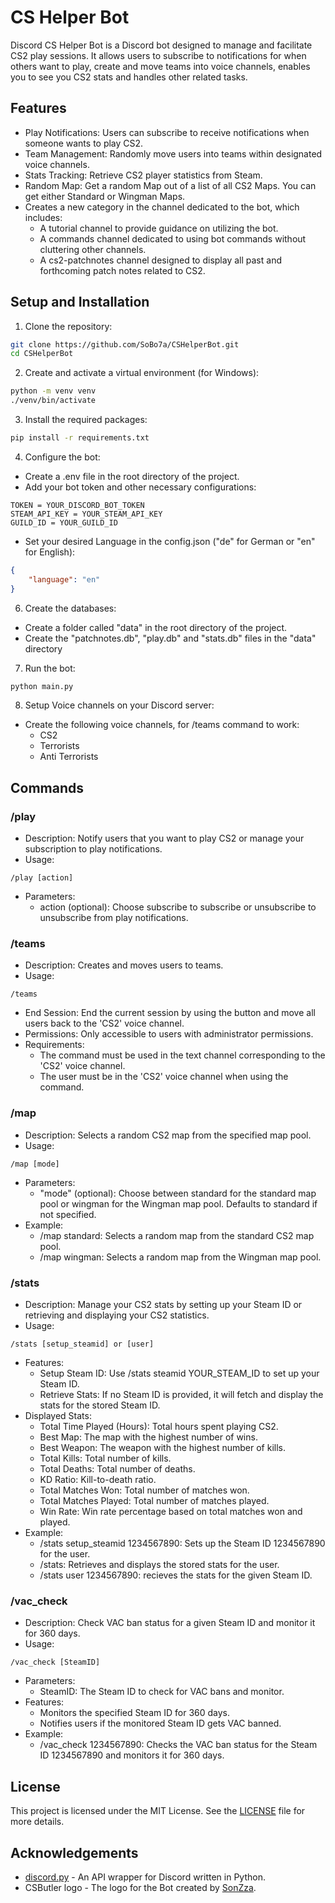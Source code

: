 # CS Helper Bot
Discord CS Helper Bot is a Discord bot designed to manage and facilitate CS2 play sessions. It allows users to subscribe to notifications for when others want to play, create and move teams into voice channels, enables you to see you CS2 stats and handles other related tasks.

## Features
- Play Notifications: Users can subscribe to receive notifications when someone wants to play CS2.
- Team Management: Randomly move users into teams within designated voice channels.
- Stats Tracking: Retrieve CS2 player statistics from Steam.
- Random Map: Get a random Map out of a list of all CS2 Maps. You can get either Standard or Wingman Maps.
- Creates a new category in the channel dedicated to the bot, which includes:
    - A tutorial channel to provide guidance on utilizing the bot.
    - A commands channel dedicated to using bot commands without cluttering other channels.
    - A cs2-patchnotes channel designed to display all past and forthcoming patch notes related to CS2.

## Setup and Installation
1. Clone the repository:
```bash
git clone https://github.com/SoBo7a/CSHelperBot.git
cd CSHelperBot
```

2. Create and activate a virtual environment (for Windows):
```bash
python -m venv venv
./venv/bin/activate
```

3. Install the required packages:
```bash
pip install -r requirements.txt
```

4. Configure the bot:
- Create a .env file in the root directory of the project.
- Add your bot token and other necessary configurations:
```
TOKEN = YOUR_DISCORD_BOT_TOKEN
STEAM_API_KEY = YOUR_STEAM_API_KEY
GUILD_ID = YOUR_GUILD_ID
```
- Set your desired Language in the config.json ("de" for German or "en" for English):
```json
{
    "language": "en"
}
```

6. Create the databases:
- Create a folder called "data" in the root directory of the project.
- Create the "patchnotes.db", "play.db" and "stats.db" files in the "data" directory

7. Run the bot:
```bash
python main.py
```

8. Setup Voice channels on your Discord server:
- Create the following voice channels, for /teams command to work:
    - CS2
    - Terrorists
    - Anti Terrorists

## Commands

### /play
- Description: Notify users that you want to play CS2 or manage your subscription to play notifications.
- Usage:
```
/play [action]
```
- Parameters:
    - action (optional): Choose subscribe to subscribe or unsubscribe to unsubscribe from play notifications.

### /teams
- Description: Creates and moves users to teams.
- Usage:
```
/teams
```
- End Session: End the current session by using the button and move all users back to the 'CS2' voice channel.
- Permissions: Only accessible to users with administrator permissions.
- Requirements:
    - The command must be used in the text channel corresponding to the 'CS2' voice channel.
    - The user must be in the 'CS2' voice channel when using the command.

### /map
- Description: Selects a random CS2 map from the specified map pool.
- Usage:
```
/map [mode]
```
- Parameters:
    - "mode" (optional): Choose between standard for the standard map pool or wingman for the Wingman map pool. Defaults to standard if not specified.
- Example:
    - /map standard: Selects a random map from the standard CS2 map pool.
    - /map wingman: Selects a random map from the Wingman map pool.

### /stats
- Description: Manage your CS2 stats by setting up your Steam ID or retrieving and displaying your CS2 statistics.
- Usage:
```
/stats [setup_steamid] or [user]
```
- Features:
    - Setup Steam ID: Use /stats steamid YOUR_STEAM_ID to set up your Steam ID.
    - Retrieve Stats: If no Steam ID is provided, it will fetch and display the stats for the stored Steam ID.
- Displayed Stats:
    - Total Time Played (Hours): Total hours spent playing CS2.
    - Best Map: The map with the highest number of wins.
    - Best Weapon: The weapon with the highest number of kills.
    - Total Kills: Total number of kills.
    - Total Deaths: Total number of deaths.
    - KD Ratio: Kill-to-death ratio.
    - Total Matches Won: Total number of matches won.
    - Total Matches Played: Total number of matches played.
    - Win Rate: Win rate percentage based on total matches won and played.
- Example:
    - /stats setup_steamid 1234567890: Sets up the Steam ID 1234567890 for the user.
    - /stats: Retrieves and displays the stored stats for the user.
    - /stats user 1234567890: recieves the stats for the given Steam ID.

### /vac_check
- Description: Check VAC ban status for a given Steam ID and monitor it for 360 days.
- Usage:
```
/vac_check [SteamID]
```
- Parameters:
    - SteamID: The Steam ID to check for VAC bans and monitor.
- Features:
    - Monitors the specified Steam ID for 360 days.
    - Notifies users if the monitored Steam ID gets VAC banned.
- Example:
    - /vac_check 1234567890: Checks the VAC ban status for the Steam ID 1234567890 and monitors it for 360 days.

## License
This project is licensed under the MIT License. See the [LICENSE](https://github.com/SoBo7a/CSHelperBot/blob/main/LICENSE.md) file for more details.

## Acknowledgements
- [discord.py](https://github.com/Rapptz/discord.py) - An API wrapper for Discord written in Python.
- CSButler logo - The logo for the Bot created by [SonZza](https://x.com/SonZza4Real).